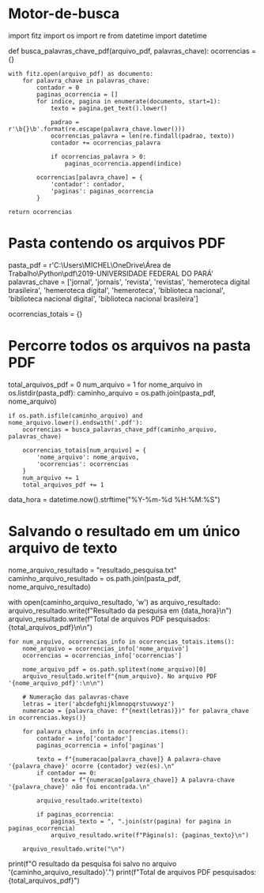 # Motor-de-busca
import fitz
import os
import re
from datetime import datetime

def busca_palavras_chave_pdf(arquivo_pdf, palavras_chave):
    ocorrencias = {}

    with fitz.open(arquivo_pdf) as documento:
        for palavra_chave in palavras_chave:
            contador = 0
            paginas_ocorrencia = []
            for indice, pagina in enumerate(documento, start=1):
                texto = pagina.get_text().lower()

                padrao = r'\b{}\b'.format(re.escape(palavra_chave.lower()))
                ocorrencias_palavra = len(re.findall(padrao, texto))
                contador += ocorrencias_palavra

                if ocorrencias_palavra > 0:
                    paginas_ocorrencia.append(indice)

            ocorrencias[palavra_chave] = {
                'contador': contador,
                'paginas': paginas_ocorrencia
            }

    return ocorrencias

# Pasta contendo os arquivos PDF
pasta_pdf = r'C:\Users\MICHEL\OneDrive\Área de Trabalho\Python\pdf\2019-UNIVERSIDADE FEDERAL DO PARÁ'
palavras_chave = ['jornal', 'jornais', 'revista', 'revistas', 'hemeroteca digital brasileira',
                  'hemeroteca digital', 'hemeroteca', 'biblioteca nacional', 'biblioteca nacional digital', 'biblioteca nacional brasileira']

ocorrencias_totais = {}

# Percorre todos os arquivos na pasta PDF
total_arquivos_pdf = 0
num_arquivo = 1
for nome_arquivo in os.listdir(pasta_pdf):
    caminho_arquivo = os.path.join(pasta_pdf, nome_arquivo)

    if os.path.isfile(caminho_arquivo) and nome_arquivo.lower().endswith('.pdf'):
        ocorrencias = busca_palavras_chave_pdf(caminho_arquivo, palavras_chave)

        ocorrencias_totais[num_arquivo] = {
            'nome_arquivo': nome_arquivo,
            'ocorrencias': ocorrencias
        }
        num_arquivo += 1
        total_arquivos_pdf += 1

data_hora = datetime.now().strftime("%Y-%m-%d %H:%M:%S")

# Salvando o resultado em um único arquivo de texto
nome_arquivo_resultado = "resultado_pesquisa.txt"
caminho_arquivo_resultado = os.path.join(pasta_pdf, nome_arquivo_resultado)

with open(caminho_arquivo_resultado, 'w') as arquivo_resultado:
    arquivo_resultado.write(f"Resultado da pesquisa em {data_hora}\n")
    arquivo_resultado.write(f"Total de arquivos PDF pesquisados: {total_arquivos_pdf}\n\n")

    for num_arquivo, ocorrencias_info in ocorrencias_totais.items():
        nome_arquivo = ocorrencias_info['nome_arquivo']
        ocorrencias = ocorrencias_info['ocorrencias']

        nome_arquivo_pdf = os.path.splitext(nome_arquivo)[0]
        arquivo_resultado.write(f"{num_arquivo}. No arquivo PDF '{nome_arquivo_pdf}':\n\n")

        # Numeração das palavras-chave
        letras = iter('abcdefghijklmnopqrstuvwxyz')
        numeracao = {palavra_chave: f"{next(letras)})" for palavra_chave in ocorrencias.keys()}

        for palavra_chave, info in ocorrencias.items():
            contador = info['contador']
            paginas_ocorrencia = info['paginas']

            texto = f"{numeracao[palavra_chave]} A palavra-chave '{palavra_chave}' ocorre {contador} vez(es).\n"
            if contador == 0:
                texto = f"{numeracao[palavra_chave]} A palavra-chave '{palavra_chave}' não foi encontrada.\n"

            arquivo_resultado.write(texto)

            if paginas_ocorrencia:
                paginas_texto = ", ".join(str(pagina) for pagina in paginas_ocorrencia)
                arquivo_resultado.write(f"Página(s): {paginas_texto}\n")

        arquivo_resultado.write("\n")

print(f"O resultado da pesquisa foi salvo no arquivo '{caminho_arquivo_resultado}'.")
print(f"Total de arquivos PDF pesquisados: {total_arquivos_pdf}")
